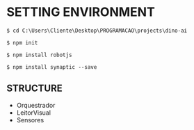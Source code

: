 # SETTING ENVIRONMENT

`$ cd C:\Users\Cliente\Desktop\PROGRAMACAO\projects\dino-ai`

`$ npm init`

`$ npm install robotjs`

`$ npm install synaptic --save`

## STRUCTURE

- Orquestrador
- LeitorVisual
- Sensores